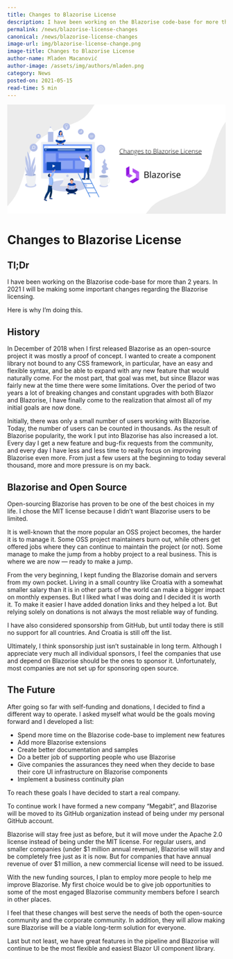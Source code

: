 ```yaml
---
title: Changes to Blazorise License
description: I have been working on the Blazorise code-base for more than 2 years. In 2021 I will be making some important changes regarding the Blazorise licensing.
permalink: /news/blazorise-license-changes
canonical: /news/blazorise-license-changes
image-url: img/blazorise-license-change.png
image-title: Changes to Blazorise License
author-name: Mladen Macanović
author-image: /assets/img/authors/mladen.png
category: News
posted-on: 2021-05-15
read-time: 5 min
---
```


![Changes to Blazorise License](img/blazorise-license-change.png)

# Changes to Blazorise License

## Tl;Dr

I have been working on the Blazorise code-base for more than 2 years. In 2021 I will be making some important changes regarding the Blazorise licensing.

Here is why I’m doing this.

## History

In December of 2018 when I first released Blazorise as an open-source project it was mostly a proof of concept. I wanted to create a component library not bound to any CSS framework, in particular, have an easy and flexible syntax, and be able to expand with any new feature that would naturally come. For the most part, that goal was met, but since Blazor was fairly new at the time there were some limitations. Over the period of two years a lot of breaking changes and constant upgrades with both Blazor and Blazorise, I have finally come to the realization that almost all of my initial goals are now done.

Initially, there was only a small number of users working with Blazorise. Today, the number of users can be counted in thousands. As the result of Blazorise popularity, the work I put into Blazorise has also increased a lot. Every day I get a new feature and bug-fix requests from the community, and every day I have less and less time to really focus on improving Blazorise even more. From just a few users at the beginning to today several thousand, more and more pressure is on my back.

## Blazorise and Open Source

Open-sourcing Blazorise has proven to be one of the best choices in my life. I chose the MIT license because I didn’t want Blazorise users to be limited.

It is well-known that the more popular an OSS project becomes, the harder it is to manage it. Some OSS project maintainers burn out, while others get offered jobs where they can continue to maintain the project (or not). Some manage to make the jump from a hobby project to a real business. This is where we are now — ready to make a jump.

From the very beginning, I kept funding the Blazorise domain and servers from my own pocket. Living in a small country like Croatia with a somewhat smaller salary than it is in other parts of the world can make a bigger impact on monthly expenses. But I liked what I was doing and I decided it is worth it. To make it easier I have added donation links and they helped a lot. But relying solely on donations is not always the most reliable way of funding.

I have also considered sponsorship from GitHub, but until today there is still no support for all countries. And Croatia is still off the list.

Ultimately, I think sponsorship just isn’t sustainable in long term. Although I appreciate very much all individual sponsors, I feel the companies that use and depend on Blazorise should be the ones to sponsor it. Unfortunately, most companies are not set up for sponsoring open source.

## The Future

After going so far with self-funding and donations, I decided to find a different way to operate. I asked myself what would be the goals moving forward and I developed a list:

- Spend more time on the Blazorise code-base to implement new features
- Add more Blazorise extensions
- Create better documentation and samples
- Do a better job of supporting people who use Blazorise
- Give companies the assurances they need when they decide to base their core UI infrastructure on Blazorise components
- Implement a business continuity plan

To reach these goals I have decided to start a real company.

To continue work I have formed a new company “Megabit”, and Blazorise will be moved to its GitHub organization instead of being under my personal GitHub account.

Blazorise will stay free just as before, but it will move under the Apache 2.0 license instead of being under the MIT license. For regular users, and smaller companies (under $1 million annual revenue), Blazorise will stay and be completely free just as it is now. But for companies that have annual revenue of over $1 million, a new commercial license will need to be issued.

With the new funding sources, I plan to employ more people to help me improve Blazorise. My first choice would be to give job opportunities to some of the most engaged Blazorise community members before I search in other places.

I feel that these changes will best serve the needs of both the open-source community and the corporate community. In addition, they will allow making sure Blazorise will be a viable long-term solution for everyone.

Last but not least, we have great features in the pipeline and Blazorise will continue to be the most flexible and easiest Blazor UI component library.
